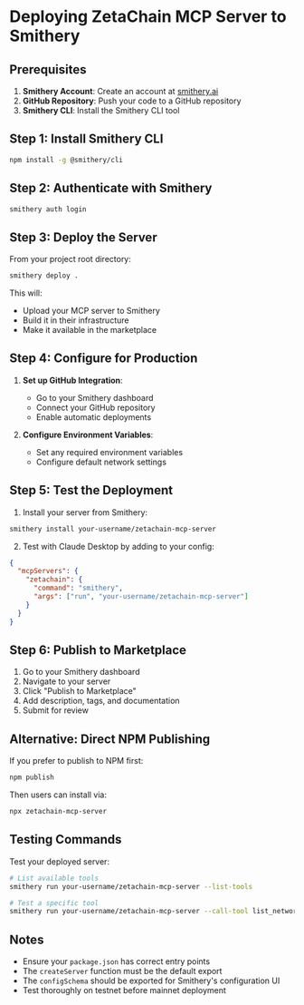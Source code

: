 # Deploying ZetaChain MCP Server to Smithery

## Prerequisites

1. **Smithery Account**: Create an account at [smithery.ai](https://smithery.ai)
2. **GitHub Repository**: Push your code to a GitHub repository
3. **Smithery CLI**: Install the Smithery CLI tool

## Step 1: Install Smithery CLI

```bash
npm install -g @smithery/cli
```

## Step 2: Authenticate with Smithery

```bash
smithery auth login
```

## Step 3: Deploy the Server

From your project root directory:

```bash
smithery deploy .
```

This will:
- Upload your MCP server to Smithery
- Build it in their infrastructure
- Make it available in the marketplace

## Step 4: Configure for Production

1. **Set up GitHub Integration**:
   - Go to your Smithery dashboard
   - Connect your GitHub repository
   - Enable automatic deployments

2. **Configure Environment Variables**:
   - Set any required environment variables
   - Configure default network settings

## Step 5: Test the Deployment

1. Install your server from Smithery:
```bash
smithery install your-username/zetachain-mcp-server
```

2. Test with Claude Desktop by adding to your config:
```json
{
  "mcpServers": {
    "zetachain": {
      "command": "smithery",
      "args": ["run", "your-username/zetachain-mcp-server"]
    }
  }
}
```

## Step 6: Publish to Marketplace

1. Go to your Smithery dashboard
2. Navigate to your server
3. Click "Publish to Marketplace"
4. Add description, tags, and documentation
5. Submit for review

## Alternative: Direct NPM Publishing

If you prefer to publish to NPM first:

```bash
npm publish
```

Then users can install via:
```bash
npx zetachain-mcp-server
```

## Testing Commands

Test your deployed server:

```bash
# List available tools
smithery run your-username/zetachain-mcp-server --list-tools

# Test a specific tool
smithery run your-username/zetachain-mcp-server --call-tool list_networks
```

## Notes

- Ensure your `package.json` has correct entry points
- The `createServer` function must be the default export
- The `configSchema` should be exported for Smithery's configuration UI
- Test thoroughly on testnet before mainnet deployment
